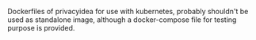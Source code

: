 Dockerfiles of privacyidea for use with kubernetes, probably shouldn't be used as standalone image, although a docker-compose file for testing purpose is provided.

